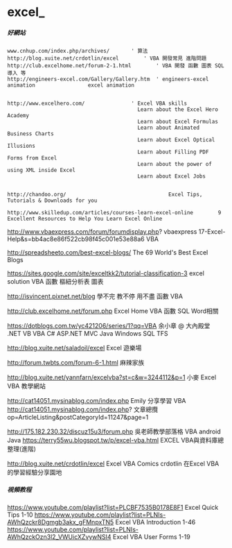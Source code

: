 # excel_


##### 好網站 #####

	www.cnhup.com/index.php/archives/		' 算法
	http://blog.xuite.net/crdotlin/excel		' VBA 開發常見 進階問題
 	http://club.excelhome.net/forum-2-1.html      	' VBA 開發 函數 圖表 SQL導入 等
  	http://engineers-excel.com/Gallery/Gallery.htm	' engineers-excel animation					excel animation


  	http://www.excelhero.com/		        ' Excel VBA skills
                                              Learn about the Excel Hero Academy
                                              Learn about Excel Formulas
                                              Learn about Animated Business Charts
                                              Learn about Excel Optical Illusions
                                              Learn about Filling PDF Forms from Excel
                                              Learn about the power of using XML inside Excel
                                              Learn about Excel Jobs


    http://chandoo.org/						            Excel Tips, Tutorials & Downloads for you

    http://www.skilledup.com/articles/courses-learn-excel-online		9 Excellent Resources to Help You Learn Excel Online

  http://www.vbaexpress.com/forum/forumdisplay.php?			              vbaexpress 
	  17-Excel-Help&s=bb4ac8e86f522cb98f45c001e53e88a6		              VBA

http://spreadsheeto.com/best-excel-blogs/				                    The 69 World's Best Excel Blogs

https://sites.google.com/site/exceltkk2/tutorial-classification-3		excel solution
								                                                      VBA 函數 樞紐分析表 圖表

http://isvincent.pixnet.net/blog					                          學不完 教不停 用不盡
								                                                       函數 VBA 

http://club.excelhome.net/forum.php				                          Excel Home
								                                                      VBA 函數 SQL Word相關

https://dotblogs.com.tw/yc421206/series/1?qq=VBA			              余小章 @ 大內殿堂
                                                                      .NET VB VBA C# ASP.NET 
                                                                      MVC Java Windows SQL TFS 

http://blog.xuite.net/saladoil/excel				                        Excel 遊樂場
 
http://forum.twbts.com/forum-6-1.html				                        麻辣家族

http://blog.xuite.net/yannfarn/excelvba?st=c&w=3244112&p=1		      小麥 Excel VBA 教學網站

http://cat14051.mysinablog.com/index.php			                    	Emily 分享學習 VBA 
	http://cat14051.mysinablog.com/index.php?				                      文章總攬		
	op=ArticleListing&postCategoryId=11247&page=1

http://175.182.230.32/discuz15u3/forum.php			                    吳老師教學部落格 VBA android Java
	https://terry55wu.blogspot.tw/p/excel-vba.html			                EXCEL VBA與資料庫總整理(進階) 

http://blog.xuite.net/crdotlin/excel				Excel VBA Comics 
								crdotlin 在Excel VBA 的學習經驗分享園地


##### 視頻教程 #####

https://www.youtube.com/playlist?list=PLCBF7535B0178E8F1				Excel Quick Tips 		1-10
https://www.youtube.com/playlist?list=PLNIs-AWhQzckr8Dgmgb3akx_gFMnpxTN5		Excel VBA Introduction 	1-46
https://www.youtube.com/playlist?list=PLNIs-AWhQzckOzn3l2_VWUicXZvywNSI4		Excel VBA User Forms  	1-19
